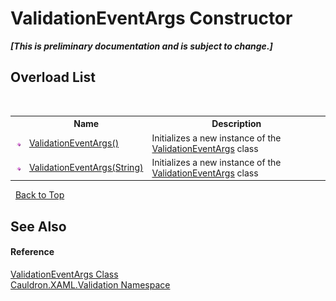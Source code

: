 # ValidationEventArgs Constructor 
 _**\[This is preliminary documentation and is subject to change.\]**_


## Overload List
&nbsp;<table><tr><th></th><th>Name</th><th>Description</th></tr><tr><td>![Public method](media/pubmethod.gif "Public method")</td><td><a href="M_Cauldron_XAML_Validation_ValidationEventArgs__ctor">ValidationEventArgs()</a></td><td>
Initializes a new instance of the <a href="T_Cauldron_XAML_Validation_ValidationEventArgs">ValidationEventArgs</a> class</td></tr><tr><td>![Public method](media/pubmethod.gif "Public method")</td><td><a href="M_Cauldron_XAML_Validation_ValidationEventArgs__ctor_1">ValidationEventArgs(String)</a></td><td>
Initializes a new instance of the <a href="T_Cauldron_XAML_Validation_ValidationEventArgs">ValidationEventArgs</a> class</td></tr></table>&nbsp;
<a href="#validationeventargs-constructor">Back to Top</a>

## See Also


#### Reference
<a href="T_Cauldron_XAML_Validation_ValidationEventArgs">ValidationEventArgs Class</a><br /><a href="N_Cauldron_XAML_Validation">Cauldron.XAML.Validation Namespace</a><br />